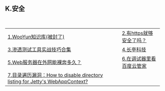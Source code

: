 <h2>K.安全</h2>

<table>
  <tr>
    <td><a href="http://drops.wooyun.org/">1.WooYun知识库(被封了)</a></td>
    <td><a href="http://rdcqii.hundsun.com/portal/article/421.html">2.有https就够安全了吗？</a></td>
  </tr>
  <tr>
    <td><a href="http://www.freebuf.com/sectool/105524.html">3.渗透测试工具实战技巧合集</a></td>
    <td><a href="https://blog.chaitin.cn/">4.长亭科技</a></td>
  </tr>
  <tr>
    <td><a href="http://rdcqii.hundsun.com/portal/article/447.html">5.Web服务器在外网能裸奔多久？</a></td>
    <td><a href="http://geek.csdn.net/news/detail/79743">6.在调试器里看百度云管家</a></td>
  </tr>
  <tr>
    <td><a href="http://stackoverflow.com/questions/7217969/how-to-disable-directory-listing-for-jettys-webappcontext">7.目录遍历漏洞：How to disable directory listing for Jetty's WebAppContext?</a></td>
    <td></td>
  </tr>
</table>
